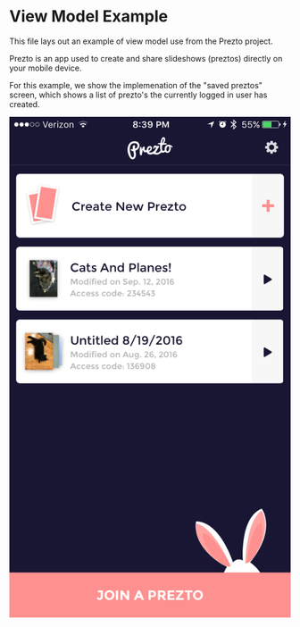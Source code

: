 # View Model Example

This file lays out an example of view model use from the Prezto project.

Prezto is an app used to create and share slideshows (preztos) directly on your mobile device.

For this example, we show the implemenation of the "saved preztos" screen, which shows a list of prezto's
the currently logged in user has created.

![SavedPreztosViewController](prezto.png)
